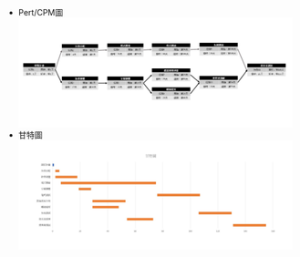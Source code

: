 * Pert/CPM圖
![pert](https://github.com/blazemaple/2021OO/raw/main/pert.jpg "PERT")
* 甘特圖
![甘特圖](https://github.com/blazemaple/2021OO/raw/main/%E7%94%98%E7%89%B9%E5%9C%96.jpg "甘特圖")
